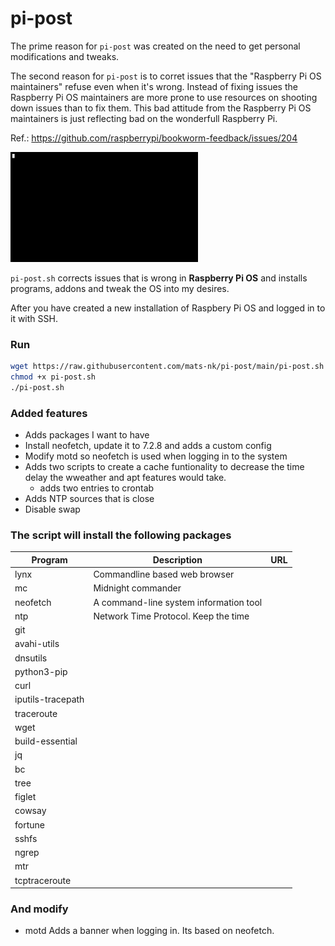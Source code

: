 # pi-post

The prime reason for `pi-post` was created on the need to get personal modifications and tweaks.

The second reason for `pi-post` is to corret issues that the "Raspberry Pi OS maintainers" refuse even when it's wrong. Instead of fixing issues the Raspberry Pi OS maintainers are more prone to use resources on shooting down issues than to fix them. This bad attitude from the Raspberry Pi OS maintainers is just reflecting bad on the wonderfull Raspberry Pi.

Ref.: https://github.com/raspberrypi/bookworm-feedback/issues/204

<img src="https://github.com/mats-nk/pi-post/blob/main/images/neofetch.gif" width="300">

`pi-post.sh` corrects issues that is wrong in **Raspberry Pi OS** and installs programs, addons and tweak the OS into my desires.

After you have created a new installation of Raspbery Pi OS and logged in to it with SSH.

### Run
```bash
wget https://raw.githubusercontent.com/mats-nk/pi-post/main/pi-post.sh
chmod +x pi-post.sh
./pi-post.sh
```

### Added features
- Adds packages I want to have
- Install neofetch, update it to 7.2.8 and adds a custom config
- Modify motd so neofetch is used when logging in to the system
- Adds two scripts to create a cache funtionality to decrease the time delay the wweather and apt features would take.
  - adds two entries to crontab
- Adds NTP sources that is close
- Disable swap


### The script will install the following packages
| Program           | Description                            | URL |
| ---               | ---                                    | --- |
| lynx              | Commandline based web browser          |     |
| mc                | Midnight commander                     |     |
| neofetch          | A command-line system information tool |     |
| ntp               | Network Time Protocol. Keep the time   |     |
| git               |                                        |     |
| avahi-utils       |                                        |     |
| dnsutils          |                                        |     |
| python3-pip       |                                        |     |
| curl              |                                        |     |
| iputils-tracepath |                                        |     |
| traceroute        |                                        |     |
| wget              |                                        |     |
| build-essential   |                                        |     |
| jq                |                                        |     |
| bc                |                                        |     |
| tree              |                                        |     |
| figlet            |                                        |     |
| cowsay            |                                        |     |
| fortune           |                                        |     |
| sshfs             |                                        |     |
| ngrep             |                                        |     |
| mtr               |                                        |     |
| tcptraceroute     |                                        |     |

### And modify 
- motd 
Adds a banner when logging in. Its based on neofetch.

